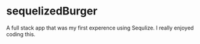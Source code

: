 # sequelizedBurger

A full stack app that was my first experence using Sequlize. I really enjoyed coding this.